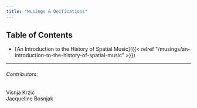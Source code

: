 ```yaml
---
title: "Musings & Deifications"
---
```


## Table of Contents

- [An Introduction to the History of Spatial Music]({{< relref "/musings/an-introduction-to-the-history-of-spatial-music" >}})

---
###### Contributors:
Visnja Krzic\
Jacqueline Bosnjak